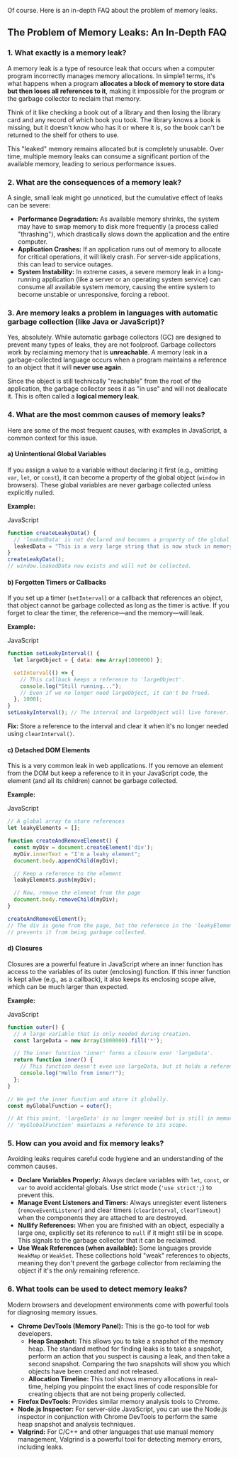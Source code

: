 Of course. Here is an in-depth FAQ about the problem of memory leaks.

## The Problem of Memory Leaks: An In-Depth FAQ

### **1. What exactly is a memory leak?**

A memory leak is a type of resource leak that occurs when a computer program incorrectly manages memory allocations. In simple1 terms, it's what happens when a program **allocates a block of memory to store data but then loses all references to it**, making it impossible for the program or the garbage collector to reclaim that memory.

Think of it like checking a book out of a library and then losing the library card and any record of which book you took. The library knows a book is missing, but it doesn't know who has it or where it is, so the book can't be returned to the shelf for others to use.

This "leaked" memory remains allocated but is completely unusable. Over time, multiple memory leaks can consume a significant portion of the available memory, leading to serious performance issues.

### **2. What are the consequences of a memory leak?**

A single, small leak might go unnoticed, but the cumulative effect of leaks can be severe:

- **Performance Degradation:** As available memory shrinks, the system may have to swap memory to disk more frequently (a process called "thrashing"), which drastically slows down the application and the entire computer.
- **Application Crashes:** If an application runs out of memory to allocate for critical operations, it will likely crash. For server-side applications, this can lead to service outages.
- **System Instability:** In extreme cases, a severe memory leak in a long-running application (like a server or an operating system service) can consume all available system memory, causing the entire system to become unstable or unresponsive, forcing a reboot.

### **3. Are memory leaks a problem in languages with automatic garbage collection (like Java or JavaScript)?**

Yes, absolutely. While automatic garbage collectors (GC) are designed to prevent many types of leaks, they are not foolproof. Garbage collectors work by reclaiming memory that is **unreachable**. A memory leak in a garbage-collected language occurs when a program maintains a reference to an object that it will **never use again**.

Since the object is still technically "reachable" from the root of the application, the garbage collector sees it as "in use" and will not deallocate it. This is often called a **logical memory leak**.

### **4. What are the most common causes of memory leaks?**

Here are some of the most frequent causes, with examples in JavaScript, a common context for this issue.

#### **a) Unintentional Global Variables**

If you assign a value to a variable without declaring it first (e.g., omitting `var`, `let`, or `const`), it can become a property of the global object (`window` in browsers). These global variables are never garbage collected unless explicitly nulled.

**Example:**

JavaScript

```JavaScript
function createLeakyData() {
  // 'leakedData' is not declared and becomes a property of the global 'window' object.
  leakedData = "This is a very large string that is now stuck in memory";
}
createLeakyData();
// window.leakedData now exists and will not be collected.
```

#### **b) Forgotten Timers or Callbacks**

If you set up a timer (`setInterval`) or a callback that references an object, that object cannot be garbage collected as long as the timer is active. If you forget to clear the timer, the reference—and the memory—will leak.

**Example:**

JavaScript

```JavaScript
function setLeakyInterval() {
  let largeObject = { data: new Array(1000000) };

  setInterval(() => {
    // This callback keeps a reference to 'largeObject'.
    console.log("Still running...");
    // Even if we no longer need largeObject, it can't be freed.
  }, 1000);
}
setLeakyInterval(); // The interval and largeObject will live forever.
```

**Fix:** Store a reference to the interval and clear it when it's no longer needed using `clearInterval()`.

#### **c) Detached DOM Elements**

This is a very common leak in web applications. If you remove an element from the DOM but keep a reference to it in your JavaScript code, the element (and all its children) cannot be garbage collected.

**Example:**

JavaScript

```JavaScript
// A global array to store references
let leakyElements = [];

function createAndRemoveElement() {
  const myDiv = document.createElement('div');
  myDiv.innerText = "I'm a leaky element";
  document.body.appendChild(myDiv);

  // Keep a reference to the element
  leakyElements.push(myDiv);

  // Now, remove the element from the page
  document.body.removeChild(myDiv);
}

createAndRemoveElement();
// The div is gone from the page, but the reference in the 'leakyElements' array
// prevents it from being garbage collected.
```

#### **d) Closures**

Closures are a powerful feature in JavaScript where an inner function has access to the variables of its outer (enclosing) function. If this inner function is kept alive (e.g., as a callback), it also keeps its enclosing scope alive, which can be much larger than expected.

**Example:**

JavaScript

```JavaScript
function outer() {
  // A large variable that is only needed during creation.
  const largeData = new Array(1000000).fill('*');

  // The inner function 'inner' forms a closure over 'largeData'.
  return function inner() {
    // This function doesn't even use largeData, but it holds a reference to it.
    console.log("Hello from inner!");
  };
}

// We get the inner function and store it globally.
const myGlobalFunction = outer();

// At this point, 'largeData' is no longer needed but is still in memory because
// 'myGlobalFunction' maintains a reference to its scope.
```

### **5. How can you avoid and fix memory leaks?**

Avoiding leaks requires careful code hygiene and an understanding of the common causes.

- **Declare Variables Properly:** Always declare variables with `let`, `const`, or `var` to avoid accidental globals. Use strict mode (`'use strict';`) to prevent this.
- **Manage Event Listeners and Timers:** Always unregister event listeners (`removeEventListener`) and clear timers (`clearInterval`, `clearTimeout`) when the components they are attached to are destroyed.
- **Nullify References:** When you are finished with an object, especially a large one, explicitly set its reference to `null` if it might still be in scope. This signals to the garbage collector that it can be reclaimed.
- **Use Weak References (when available):** Some languages provide `WeakMap` or `WeakSet`. These collections hold "weak" references to objects, meaning they don't prevent the garbage collector from reclaiming the object if it's the _only_ remaining reference.

### **6. What tools can be used to detect memory leaks?**

Modern browsers and development environments come with powerful tools for diagnosing memory issues.

- **Chrome DevTools (Memory Panel):** This is the go-to tool for web developers.
    - **Heap Snapshot:** This allows you to take a snapshot of the memory heap. The standard method for finding leaks is to take a snapshot, perform an action that you suspect is causing a leak, and then take a second snapshot. Comparing the two snapshots will show you which objects have been created and not released.
    - **Allocation Timeline:** This tool shows memory allocations in real-time, helping you pinpoint the exact lines of code responsible for creating objects that are not being properly collected.
- **Firefox DevTools:** Provides similar memory analysis tools to Chrome.
- **Node.js Inspector:** For server-side JavaScript, you can use the Node.js inspector in conjunction with Chrome DevTools to perform the same heap snapshot and analysis techniques.
- **Valgrind:** For C/C++ and other languages that use manual memory management, Valgrind is a powerful tool for detecting memory errors, including leaks.